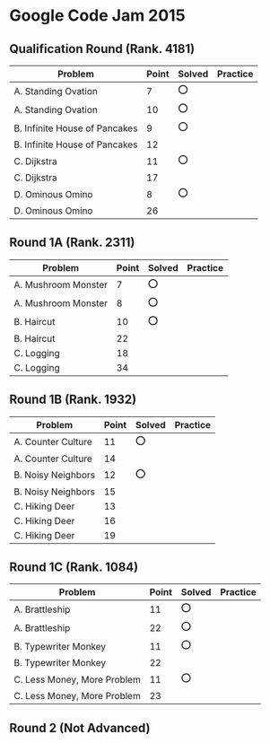 
Google Code Jam 2015
====================

## Qualification Round (Rank. 4181)

| Problem                       | Point | Solved    | Practice  |
| ----------------------------- | ----- | --------- | --------- |
| A. Standing Ovation           | 7     | :o:       |           |
| A. Standing Ovation           | 10    | :o:       |           |
| B. Infinite House of Pancakes | 9     | :o:       |           |
| B. Infinite House of Pancakes | 12    |           |           |
| C. Dijkstra                   | 11    | :o:       |           |
| C. Dijkstra                   | 17    |           |           |
| D. Ominous Omino              | 8     | :o:       |           |
| D. Ominous Omino              | 26    |           |           |


## Round 1A (Rank. 2311)

| Problem                       | Point | Solved    | Practice  |
| ----------------------------- | ----- | --------- | --------- |
| A. Mushroom Monster           | 7     | :o:       |           |
| A. Mushroom Monster           | 8     | :o:       |           |
| B. Haircut                    | 10    | :o:       |           |
| B. Haircut                    | 22    |           |           |
| C. Logging                    | 18    |           |           |
| C. Logging                    | 34    |           |           |


## Round 1B (Rank. 1932)

| Problem                       | Point | Solved    | Practice  |
| ----------------------------- | ----- | --------- | --------- |
| A. Counter Culture            | 11    | :o:       |           |
| A. Counter Culture            | 14    |           |           |
| B. Noisy Neighbors            | 12    | :o:       |           |
| B. Noisy Neighbors            | 15    |           |           |
| C. Hiking Deer                | 13    |           |           |
| C. Hiking Deer                | 16    |           |           |
| C. Hiking Deer                | 19    |           |           |


## Round 1C (Rank. 1084)

| Problem                       | Point | Solved    | Practice  |
| ----------------------------- | ----- | --------- | --------- |
| A. Brattleship                | 11    | :o:       |           |
| A. Brattleship                | 22    | :o:       |           |
| B. Typewriter Monkey          | 11    | :o:       |           |
| B. Typewriter Monkey          | 22    |           |           |
| C. Less Money, More Problem   | 11    | :o:       |           |
| C. Less Money, More Problem   | 23    |           |           |


## Round 2 (Not Advanced)
